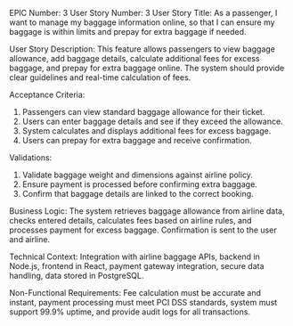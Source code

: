 EPIC Number: 3
User Story Number: 3
User Story Title: As a passenger, I want to manage my baggage information online, so that I can ensure my baggage is within limits and prepay for extra baggage if needed.

User Story Description: This feature allows passengers to view baggage allowance, add baggage details, calculate additional fees for excess baggage, and prepay for extra baggage online. The system should provide clear guidelines and real-time calculation of fees.

Acceptance Criteria:
1. Passengers can view standard baggage allowance for their ticket.
2. Users can enter baggage details and see if they exceed the allowance.
3. System calculates and displays additional fees for excess baggage.
4. Users can prepay for extra baggage and receive confirmation.

Validations:
1. Validate baggage weight and dimensions against airline policy.
2. Ensure payment is processed before confirming extra baggage.
3. Confirm that baggage details are linked to the correct booking.

Business Logic: The system retrieves baggage allowance from airline data, checks entered details, calculates fees based on airline rules, and processes payment for excess baggage. Confirmation is sent to the user and airline.

Technical Context: Integration with airline baggage APIs, backend in Node.js, frontend in React, payment gateway integration, secure data handling, data stored in PostgreSQL.

Non-Functional Requirements: Fee calculation must be accurate and instant, payment processing must meet PCI DSS standards, system must support 99.9% uptime, and provide audit logs for all transactions.